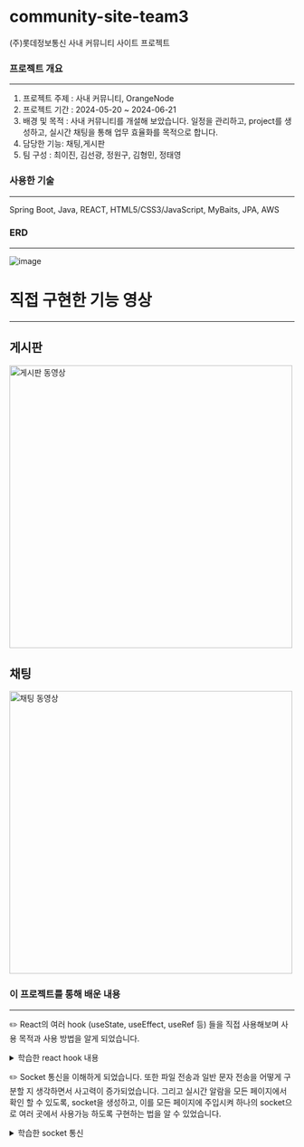 # community-site-team3
(주)롯데정보통신 사내 커뮤니티 사이트 프로젝트

### 프로젝트 개요
--------------------------------------
1. 프로젝트 주제 : 사내 커뮤니티, OrangeNode
2. 프로젝트 기간 : 2024-05-20 ~ 2024-06-21
3. 배경 및 목적 : 사내 커뮤니티를 개설해 보았습니다. 일정을 관리하고, project를 생성하고, 실시간 채팅을 통해 업무 효율화를 목적으로 합니다.
4. 담당한 기능: 채팅,게시판
5. 팀 구성 : 최이진, 김선광, 정원구, 김형민, 정태영


### 사용한 기술
--------------------------------------
Spring Boot, Java, REACT, HTML5/CSS3/JavaScript, MyBaits, JPA, AWS


### ERD
--------------------------------------
![image](https://github.com/Taeyoung20230727/OrangeNode-F/assets/140632598/82bb028e-10fd-4812-a51e-88ed07a29845)


# 직접 구현한 기능 영상
--------------------------------------

## 게시판
<a href="https://youtu.be/awCfZnPH_Sc">
  <img src="http://img.youtube.com/vi/awCfZnPH_Sc/maxresdefault.jpg" alt="게시판 동영상" width="500"/>
</a>

## 채팅
<a href="https://youtu.be/GgoQ1-DBkQY">
  <img src="https://img.youtube.com/vi/GgoQ1-DBkQY/maxresdefault.jpg" alt="채팅 동영상" width="500"/>
</a>


### 이 프로젝트를 통해 배운 내용
--------------------------------------
✏️ React의 여러 hook (useState, useEffect, useRef 등) 들을 직접 사용해보며 사용 목적과 사용 방법을 알게 되었습니다.
<details>
  <summary>학습한 react hook 내용 </summary>
  <br>

  1. useState : 컴포넌트의 상태값을 선언하고 관리하는 hook입니다. const [count, setCount] = useState(0); 식으로 초기 값을 0으로 선언할 수도 있고, const [list, setList] = useState([])로 빈   배열 형태로 선언할 수도 있습니다. 혹은 const [user, setUser ] = useState({uid:'', name:"", age:0}) 이렇게 원하는 빈 객체 값으로 선언할 수도 있습니다.

  2. useEffect : 의존성 배열을 이용해, 상태값이 업데이트 될 때마다 실행할 수 있습니다.
  useEffect(() => { console.log("state name update..."); }, [name]);
  이렇게 하면 name의 값이 변경될 때마다 console.log 가 실행됩니다.

  3. useRef : 컴포넌트에 참조값을 설정하고, 참조하기 위한 hook 입니다.
  const refUid =useRef(); 로 ref 를 생성하고 이렇게 하면 입력한 값을 참조할 수 있습니다.

  4. useSearchParams :스프링의 @requestParam 어노테이션처럼 url의 쿼리 매개변수에 접근할 때 사용합니다.
  예를 들어 let [searchParams, setSearchParams] = useSearchParams(); let name = searchParams.get('name'); 이렇게 하여 url 쿼리 매개변수에서 name 의 값을 얻을 수 있습니다.


  5. useLocation :현재 url에 대한 정보에 접근하기 위한 hook입니다.

  6. useNavigate : 자바스크립트의 window.location.href 와 비슷한 역할을 합니다. 이 프로젝트에서는 사용자가 로그인을 하지 않았는데 채팅으로 접속을 시도 할 경우 alert("로그인 후 사용해주세요.")   이후 useNavigate를 이용해 login 화면으로 이동시킬 때 사용하였습니다.

</details>



✏️ Socket 통신을 이해하게 되었습니다. 또한 파일 전송과 일반 문자 전송을 어떻게 구분할 지 생각하면서 사고력이 증가되었습니다.
그리고 실시간 알람을 모든 페이지에서 확인 할 수 있도록, socket을 생성하고, 이를 모든 페이지에 주입시켜 하나의 socket으로 여러 곳에서 사용가능 하도록 구현하는 법을 알 수 있었습니다.
<details>
  <summary>학습한 socket 통신 </summary>
  <br>




  webSocket이란 서버와 클라이언트 간의 메시지 교환을 위한 통신규약을 말합니다. 양방향 통신이 가능하며, http와 다르게 지속적 연결을 수립하여 실시간 데이터 처리를 요하는 작업에 유용하게 쓰입니다.
구현한 과정

1. implementation 'org.springframework.boot:spring-boot-starter-websocket' 로 스프링에 의존성을 주입합니다.
2. TextWebSocketHandler를 상속하는 SocketHandler class를 작성하여, 소켓 연결, 소켓 종료, 메시지 발송 메소드를 작성합니다.
3. WebSocketConfigurer를 구현한 WebSocketConfig class를 작성합니다. 요청과 생성한 handler를 연결시켜 줍니다.
4. 프론트(react)에서 ws = new WebSocket("ws://요청 주소")로 소켓을 생성합니다.
</details>






